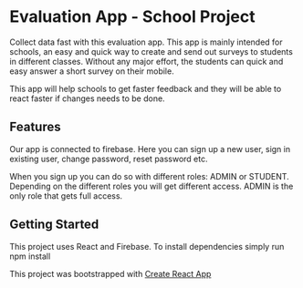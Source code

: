 # Evaluation App - School Project

Collect data fast with this evaluation app. This app is mainly intended for schools, an easy and quick way to create and send out surveys to students in different classes. Without any major effort, the students can quick and easy answer a short survey on their mobile.  

This app will help schools to get faster feedback and they will be able to react faster if changes needs to be done. 

## Features

Our app is connected to firebase. Here you can sign up a new user, sign in existing user, change password, reset password etc. 

When you sign up you can do so with different roles: ADMIN or STUDENT.
Depending on the different roles you will get different access. ADMIN is the only role that gets full access. 

## Getting Started

This project uses React and Firebase. To install dependencies simply run npm install
 
This project was bootstrapped with [Create React App](https://github.com/facebook/create-react-app)




